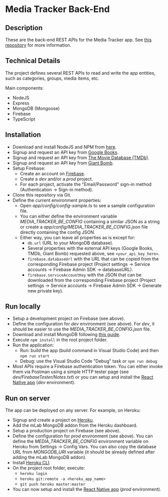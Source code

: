 
# Media Tracker Back-End


## Description

These are the back-end REST APIs for the Media Tracker app. See [this repository](https://github.com/Simone3/ReactMediaTracker) for more information. 


## Technical Details

The project defines several REST APIs to read and write the app entities, such as categories, groups, media items, etc.

Main components:
- NodeJS
- Express
- MongoDB (Mongoose)
- Firebase
- TypeScript


## Installation

- Download and install NodeJS and NPM from [here](https://nodejs.org/en/download/).
- Signup and request an API key from [Google Books](https://books.google.com).
- Signup and request an API key from [The Movie Database (TMDb)](https://www.themoviedb.org).
- Signup and request an API key from [Giant Bomb](http://www.giantbomb.com).
- Setup Firebase:
  - Create an account on [Firebase](https://firebase.google.com/).
  - Create a *dev* and/or a *prod* project.
  - For each project, activate the "Email/Password" sign-in method (Authentication -> Sign-in method).
- Clone this repository via Git.
- Define the current environment properties:
  - Open *app/config/config-sample.ts* to see a sample configuration file.
  - You can either define the environment variable *MEDIA_TRACKER_BE_CONFIG* containing a similar JSON as a string or create a *app/config/MEDIA_TRACKER_BE_CONFIG.json* file directly containing the config JSON.
  - Either way, you can leave all properties as is except for:
    - `db.url` (URL to your MongoDB database).
    - Several properties with the external API keys (Google Books, TMDb, Giant Bomb) requested above, see `<your_api_key_here>`.
    - `firebase.databaseUrl` with the URL that can be copied from the corresponding Firebase project (Project settings -> Service accounts -> Firebase Admin SDK -> databaseURL).
    - `firebase.serviceAccountKey` with the JSON that can be downloaded from the corresponding Firebase project (Project settings -> Service accounts -> Firebase Admin SDK -> Generate new private key).


## Run locally

- Setup a development project on Firebase (see above).
- Define the configuration for *dev* environment (see above). For *dev*, it should be easier to use the *MEDIA_TRACKER_BE_CONFIG.json* file.
- Download and install MongoDB following [this guide](https://docs.mongodb.com/manual/administration/install-community/).
- Execute `npm install` in the root project folder.
- Run the application:
  - Run: build the app (build command in Visual Studio Code) and then `npm run start`
  - Debug: use the Visual Studio Code "Debug" task or `npm run debug`
- Most APIs require a Firebase authentication token. You can either invoke them via Postman using a simple HTTP tester page (see *dev/FirebaseTester/Notes.txt*) or you can setup and install the [React Native app](https://github.com/Simone3/ReactMediaTracker) (*dev* environment).


## Run on server

The app can be deployed on any server. For example, on Heroku:
- Signup and create a project on [Heroku](https://www.heroku.com).
- Add the mLab MongoDB addon from the Heroku dashboard.
- Setup a production project on Firebase (see above).
- Define the configuration for *prod* environment (see above). You can define the *MEDIA_TRACKER_BE_CONFIG* environment variable on Heroku from Settings -> Config Vars. You can also copy the database URL from *MONGODB_URI* variable (it should be already defined after adding the mLab MongoDB addon).
- Install [Heroku CLI](https://devcenter.heroku.com/articles/getting-started-with-nodejs#set-up).
- On the project root folder, execute:
  - `heroku login`
  - `heroku git:remote -a <heroku_app_name>` 
  - `git push heroku master:master`
- You can now setup and install the [React Native app](https://github.com/Simone3/ReactMediaTracker) (*prod* environment).
